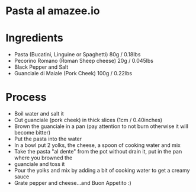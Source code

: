 # Pasta al amazee.io

# Ingredients

- Pasta (Bucatini, Linguine or Spaghetti) 80g / 0.18lbs
- Pecorino Romano (Roman Sheep cheese) 20g / 0.045lbs
- Black Pepper and Salt
- Guanciale di Maiale (Pork Cheek) 100g / 0.22lbs


# Process
- Boil water and salt it
- Cut guanciale (pork cheek) in thick slices (1cm / 0.40inches)
- Brown the guanciale in a pan (pay attention to not burn otherwise it will become bitter)
- Put the pasta into the water
- In a bowl put 2 yolks, the cheese, a spoon of cooking water and mix
- Take the pasta "al dente" from the pot without drain it, put in the pan where you browned the
- guanciale and toss it
- Pour the yolks and mix by adding a bit of cooking water to get a creamy sauce
- Grate pepper and cheese...and Buon Appetito :)
